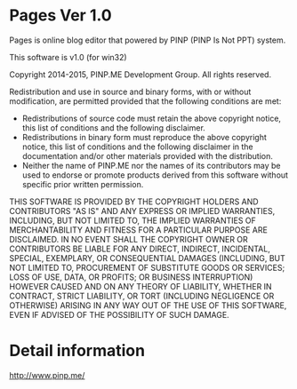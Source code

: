 ﻿Pages Ver 1.0
===============

Pages is online blog editor that powered by PINP (PINP Is Not PPT) system.

This software is v1.0 (for win32)

Copyright 2014-2015, PINP.ME Development Group. All rights reserved.

Redistribution and use in source and binary forms, with or without
modification, are permitted provided that the following conditions
are met:

 - Redistributions of source code must retain the above copyright
   notice, this list of conditions and the following disclaimer.
 - Redistributions in binary form must reproduce the above
   copyright notice, this list of conditions and the following
   disclaimer in the documentation and/or other materials provided
   with the distribution.
 - Neither the name of PINP.ME nor the names of its contributors 
   may be used to endorse or promote products derived from this 
   software without specific prior written permission.

THIS SOFTWARE IS PROVIDED BY THE COPYRIGHT HOLDERS AND CONTRIBUTORS
"AS IS" AND ANY EXPRESS OR IMPLIED WARRANTIES, INCLUDING, BUT NOT
LIMITED TO, THE IMPLIED WARRANTIES OF MERCHANTABILITY AND FITNESS FOR
A PARTICULAR PURPOSE ARE DISCLAIMED. IN NO EVENT SHALL THE COPYRIGHT
OWNER OR CONTRIBUTORS BE LIABLE FOR ANY DIRECT, INDIRECT, INCIDENTAL,
SPECIAL, EXEMPLARY, OR CONSEQUENTIAL DAMAGES (INCLUDING, BUT NOT
LIMITED TO, PROCUREMENT OF SUBSTITUTE GOODS OR SERVICES; LOSS OF USE,
DATA, OR PROFITS; OR BUSINESS INTERRUPTION) HOWEVER CAUSED AND ON ANY
THEORY OF LIABILITY, WHETHER IN CONTRACT, STRICT LIABILITY, OR TORT
(INCLUDING NEGLIGENCE OR OTHERWISE) ARISING IN ANY WAY OUT OF THE USE
OF THIS SOFTWARE, EVEN IF ADVISED OF THE POSSIBILITY OF SUCH DAMAGE.

Detail information
==================

http://www.pinp.me/
